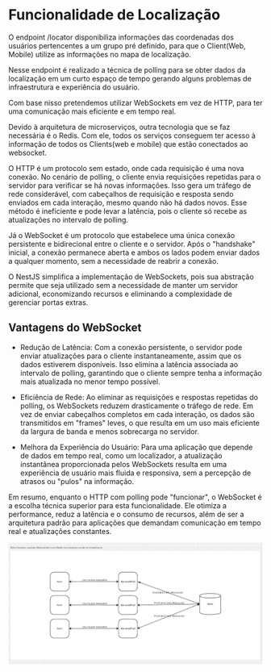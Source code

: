 # Funcionalidade de Localização

O endpoint /locator disponibiliza informações das coordenadas dos usuários pertencentes a um grupo pré definido, para que o Client(Web, Mobile) utilize as informações no mapa de localização.

Nesse endpoint é realizado a técnica de polling para se obter dados da localização em um curto espaço de tempo gerando alguns problemas de infraestrutura e experiência do usuário.

Com base nisso pretendemos utilizar WebSockets em vez de HTTP, para ter uma comunicação mais eficiente e em tempo real.

Devido à arquitetura de microserviços, outra tecnologia que se faz necessária é o Redis. Com ele, todos os serviços conseguem ter acesso à informação de todos os Clients(web e mobile) que estão conectados ao websocket.

O HTTP é um protocolo sem estado, onde cada requisição é uma nova conexão. No cenário de polling, o cliente envia requisições repetidas para o servidor para verificar se há novas informações. Isso gera um tráfego de rede considerável, com cabeçalhos de requisição e resposta sendo enviados em cada interação, mesmo quando não há dados novos. Esse método é ineficiente e pode levar a latência, pois o cliente só recebe as atualizações no intervalo de polling.

Já o WebSocket é um protocolo que estabelece uma única conexão persistente e bidirecional entre o cliente e o servidor. Após o "handshake" inicial, a conexão permanece aberta e ambos os lados podem enviar dados a qualquer momento, sem a necessidade de reabrir a conexão.

O NestJS simplifica a implementação de WebSockets, pois sua abstração permite que seja utilizado sem a necessidade de manter um servidor adicional, economizando recursos e eliminando a complexidade de gerenciar portas extras.

## Vantagens do WebSocket

- Redução de Latência: Com a conexão persistente, o servidor pode enviar atualizações para o cliente instantaneamente, assim que os dados estiverem disponíveis. Isso elimina a latência associada ao intervalo de polling, garantindo que o cliente sempre tenha a informação mais atualizada no menor tempo possível.

- Eficiência de Rede: Ao eliminar as requisições e respostas repetidas do polling, os WebSockets reduzem drasticamente o tráfego de rede. Em vez de enviar cabeçalhos completos em cada interação, os dados são transmitidos em "frames" leves, o que resulta em um uso mais eficiente da largura de banda e menos sobrecarga no servidor.

- Melhora da Experiência do Usuário: Para uma aplicação que depende de dados em tempo real, como um localizador, a atualização instantânea proporcionada pelos WebSockets resulta em uma experiência de usuário mais fluida e responsiva, sem a percepção de atrasos ou "pulos" na informação.

Em resumo, enquanto o HTTP com polling pode "funcionar", o WebSocket é a escolha técnica superior para esta funcionalidade. Ele otimiza a performance, reduz a latência e o consumo de recursos, além de ser a arquitetura padrão para aplicações que demandam comunicação em tempo real e atualizações constantes.

![Arquitetura](image.png)
